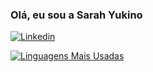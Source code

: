 ### Olá, eu sou a Sarah Yukino

[![Linkedin](https://img.shields.io/badge/LinkedIn-0077B5?style=for-the-badge&logo=linkedin&logoColor=white)](https://www.linkedin.com/in/sarah-nakada-39b70424b/)

[![Linguagens Mais Usadas](https://github-readme-stats.vercel.app/api/top-langs/?username=sarassaura&size_weight=0.15&count_weight=0.5&layout=compact&theme=vision-friendly-dark)](https://github.com/sarassaura/github-readme-stats)
